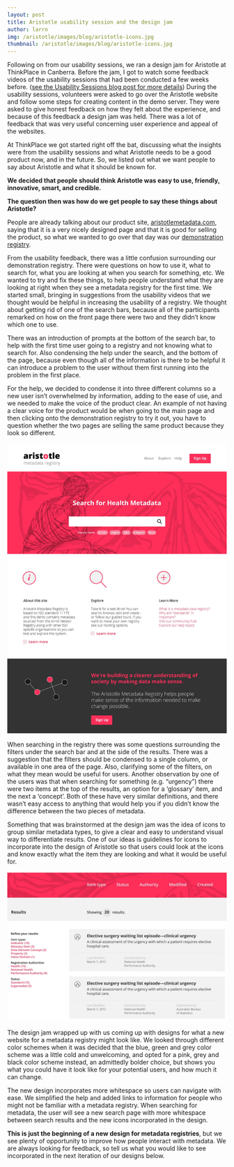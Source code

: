 ```yaml
---
layout: post
title: Aristotle usability session and the design jam
author: larrn
img: /aristotle/images/blog/aristotle-icons.jpg
thumbnail: /aristotle/images/blog/aristotle-icons.jpg
---
```


Following on from our usability sessions, we ran a design jam for Aristotle at ThinkPlace in Canberra.
Before the jam, I got to watch some feedback videos of the usability sessions that had been conducted
a few weeks before. ([see the Usability Sessions blog post for more details](/blog/2016/06/usability-sessions)) During the usability sessions,
volunteers were asked to go over the Aristotle website and follow some steps for creating content in the demo server.
They were asked to give honest feedback on how they felt about the experience, and because of this feedback
a design jam was held. There was a lot of feedback that was very useful concerning user experience and appeal of the websites. 

At ThinkPlace we got started right off the bat, discussing what the insights were from the usability sessions and
what Aristotle needs to be a good product now, and in the future. So, we listed out what we want people to say about
Aristotle and what it should be known for.

**We decided that people should think Aristotle was easy to use, friendly, innovative, smart, and credible.**

**The question then was how do we get people to say these things about Aristotle?**

People are already talking about our product site, [aristotlemetadata.com](http://www.aristotlemetadata.com),
saying that it is a very nicely designed page and that it is good for selling the product, so what we wanted to
go over that day was our [demonstration registry](https://registry.aristotlemetadata.com). 

From the usability feedback, there was a little confusion surrounding our demonstration registry. 
There were questions on how to use it, what to search for, what you are looking at when you search for something, etc. 
We wanted to try and fix these things, to help people understand what they are looking at right when they see a
metadata registry for the first time. We started small, bringing in suggestions from the usability videos that we
thought would be helpful in increasing the usability of a registry. We thought about getting rid of one of the search 
bars, because all of the participants remarked on how on the front page there were two and they didn’t know which one to use. 

There was an introduction of prompts at the bottom of the search bar, to help with the first time user going to a registry 
and not knowing what to search for. Also condensing the help under the search, and the bottom of the page, because even though 
all of the information is there to be helpful it can introduce a problem to the user without them first running into the problem in the first place. 

For the help, we decided to condense it into three different columns so a new user isn’t overwhelmed by information,
adding to the ease of use, and we needed to make the voice of the product clear. An example of not having a clear voice 
for the product would be when going to the main page and then clicking onto the demonstration registry to try it out, 
you have to question whether the two pages are selling the same product because they look so different. 

![Demo screen](/aristotle/images/blog/design-jam-home-page.jpg "Demo screen")

When searching in the registry there was some questions surrounding the filters under the search bar and 
at the side of the results. There was a suggestion that the filters should be condensed to a single column,
or available in one area of the page. Also, clarifying some of the filters, on what they mean would be useful for users.
Another observation by one of the users was that when searching for something (e.g. “urgency”) there were two items
at the top of the results, an option for a ‘glossary’ item, and the next a ‘concept’. Both of these have very similar
definitions, and there wasn’t easy access to anything that would help you if you didn’t know the difference between the two pieces of metadata.

Something that was brainstormed at the design jam was the idea of icons to group similar metadata types, to give a 
clear and easy to understand visual way to differentiate results. One of our ideas is guidelines for icons to incorporate 
into the design of Aristotle so that users could look at the icons and know exactly what the item they are looking and what it would be useful for. 

![Demo screen](/aristotle/images/blog/design-jam-search-and-whitespace.jpg "Search and whitespace")

The design jam wrapped up with us coming up with designs for what a new website for a metadata registry might look like. 
We looked through different color schemes when it was decided that the blue, green and grey color scheme was a little cold 
and unwelcoming, and opted for a pink, grey and black color scheme instead, an admittedly bolder choice, but shows you what
you could have it look like for your potential users, and how much it can change.

The new design incorporates more whitespace so users can navigate with ease. We simplified the help and added links to information 
for people who might not be familiar with a metadata registry. When searching for metadata, the user will see a new search page 
with more whitespace between search results and the new icons incorporated in the design. 

**This is just the beginning of a new design for metadata registries**, but we see plenty of opportunity to improve how people 
interact with metadata. We are always looking for feedback, so tell us what you would like to see incorporated in the next iteration of our designs below. 

